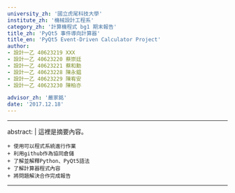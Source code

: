 ```yaml
---
university_zh: '國立虎尾科技大學'
institute_zh: '機械設計工程系'
category_zh: '計算機程式 bg1 期末報告'
title_zh: 'PyQt5 事件導向計算器'
title_en: 'PyQt5 Event-Driven Calculator Project'
author:
- 設計一乙 40623219 XXX
- 設計一乙 40623220 蔡崇廷
- 設計一乙 40623221 蔡和勳
- 設計一乙 40623228 陳永錩
- 設計一乙 40623229 陳宥安
- 設計一乙 40623230 陳柏亦

advisor_zh: '嚴家銘'
date: '2017.12.18'
---
```


---
abstract: |
    這裡是摘要內容。
    
    + 使用可以程式系統進行作業
    + 利用github作為協同倉儲
    + 了解並解釋Python、PyQt5語法
    + 了解計算器程式內容
    + 將問題解決合作完成報告
    
---


